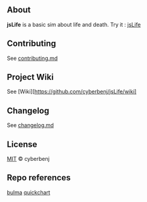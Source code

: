 ## About

**jsLife** is a basic sim about life and death.
Try it : [jsLife](https://cyberbenj.github.io/jsLife/)

## Contributing

See [contributing.md](contributing.md)

## Project Wiki

See [Wiki][https://github.com/cyberbenj/jsLife/wiki]

## Changelog

See [changelog.md](changelog.md)

## License

[MIT](LICENSE) © cyberbenj

## Repo references

[bulma](https://github.com/jgthms/bulma)
[quickchart](https://github.com/typpo/quickchart)
